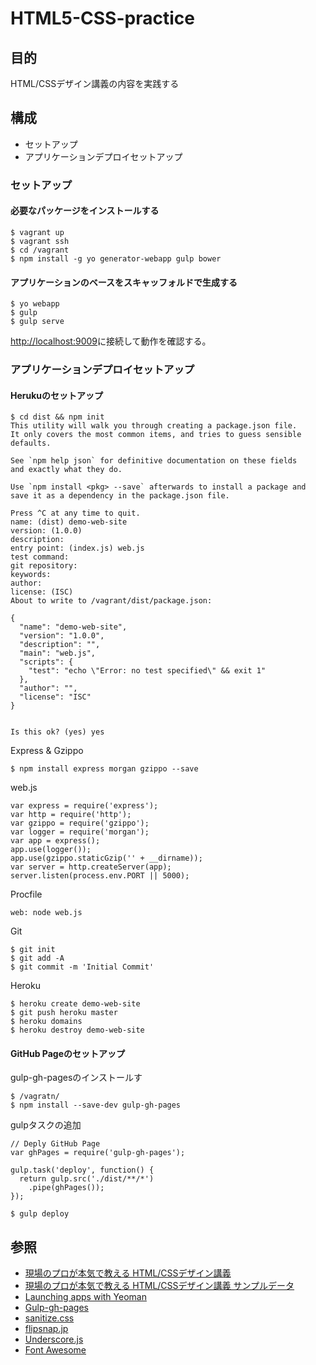 # HTML5-CSS-practice

## 目的
HTML/CSSデザイン講義の内容を実践する

## 構成
+ セットアップ
+ アプリケーションデプロイセットアップ

### セットアップ
#### 必要なパッケージをインストールする
```
$ vagrant up
$ vagrant ssh
$ cd /vagrant
$ npm install -g yo generator-webapp gulp bower
```
#### アプリケーションのベースをスキャッフォルドで生成する
```
$ yo webapp
$ gulp
$ gulp serve 
```
[http://localhost:9009](http://localhost:9009)に接続して動作を確認する。

### アプリケーションデプロイセットアップ
#### Herukuのセットアップ
```
$ cd dist && npm init
This utility will walk you through creating a package.json file.
It only covers the most common items, and tries to guess sensible defaults.

See `npm help json` for definitive documentation on these fields
and exactly what they do.

Use `npm install <pkg> --save` afterwards to install a package and
save it as a dependency in the package.json file.

Press ^C at any time to quit.
name: (dist) demo-web-site
version: (1.0.0) 
description: 
entry point: (index.js) web.js
test command: 
git repository: 
keywords: 
author: 
license: (ISC) 
About to write to /vagrant/dist/package.json:

{
  "name": "demo-web-site",
  "version": "1.0.0",
  "description": "",
  "main": "web.js",
  "scripts": {
    "test": "echo \"Error: no test specified\" && exit 1"
  },
  "author": "",
  "license": "ISC"
}


Is this ok? (yes) yes
```
Express & Gzippo

```
$ npm install express morgan gzippo --save
```

web.js

```
var express = require('express');
var http = require('http');
var gzippo = require('gzippo');
var logger = require('morgan');
var app = express();
app.use(logger());
app.use(gzippo.staticGzip('' + __dirname));
var server = http.createServer(app);
server.listen(process.env.PORT || 5000);
```

Procfile

```
web: node web.js
```

Git

```
$ git init
$ git add -A
$ git commit -m 'Initial Commit'
```
Heroku

```
$ heroku create demo-web-site
$ git push heroku master
$ heroku domains
$ heroku destroy demo-web-site
```
#### GitHub Pageのセットアップ
gulp-gh-pagesのインストールす

```
$ /vagratn/
$ npm install --save-dev gulp-gh-pages
```

gulpタスクの追加
```
// Deply GitHub Page
var ghPages = require('gulp-gh-pages');
 
gulp.task('deploy', function() {
  return gulp.src('./dist/**/*')
    .pipe(ghPages());
});
```

```
$ gulp deploy
```


## 参照
+ [現場のプロが本気で教える HTML/CSSデザイン講義](https://www.amazon.co.jp/dp/B01K3SZGR0/ref=dp-kindle-redirect?_encoding=UTF8&btkr=1)
+ [現場のプロが本気で教える HTML/CSSデザイン講義 サンプルデータ](https://github.com/basara669/html_css_book)
+ [Launching apps with Yeoman](https://medium.com/console-log-yo/launching-apps-with-yeoman-1d0dfa627305#.dbvyvn8mu)
+ [Gulp-gh-pages](http://yeoman.io/learning/deployment.html) 
+ [sanitize.css](https://github.com/jonathantneal/sanitize.css) 
+ [flipsnap.jp](http://hokaccha.github.io/js-flipsnap/)
+ [Underscore.js](http://underscorejs.org/)
+ [Font Awesome](https://github.com/components/font-awesome)
